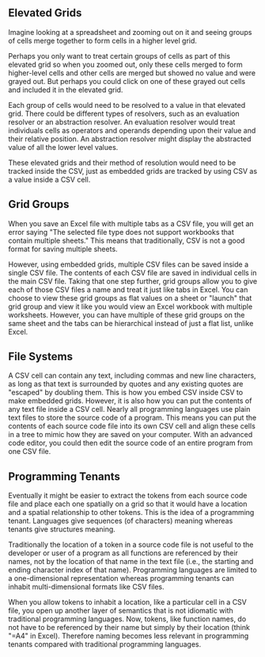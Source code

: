 ## Elevated Grids

Imagine looking at a spreadsheet and zooming out on it and seeing groups of cells merge together to form cells in a higher level grid.

Perhaps you only want to treat certain groups of cells as part of this elevated grid so when you zoomed out, only these cells merged to form higher-level cells and other cells are merged but showed no value and were grayed out. But perhaps you could click on one of these grayed out cells and included it in the elevated grid.

Each group of cells would need to be resolved to a value in that elevated grid. There could be different types of resolvers, such as an evaluation resolver or an abstraction resolver. An evaluation resolver would treat individuals cells as operators and operands depending upon their value and their relative position. An abstraction resolver might display the abstracted value of all the lower level values.

These elevated grids and their method of resolution would need to be tracked inside the CSV, just as embedded grids are tracked by using CSV as a value inside a CSV cell.

## Grid Groups

When you save an Excel file with multiple tabs as a CSV file, you will get an error saying "The selected file type does not support workbooks that contain multiple sheets." This means that traditionally, CSV is not a good format for saving multiple sheets.

However, using embedded grids, multiple CSV files can be saved inside a single CSV file. The contents of each CSV file are saved in individual cells in the main CSV file. Taking that one step further, grid groups allow you to give each of those CSV files a name and treat it just like tabs in Excel. You can choose to view these grid groups as flat values on a sheet or "launch" that grid group and view it like you would view an Excel workbook with multiple worksheets. However, you can have multiple of these grid groups on the same sheet and the tabs can be hierarchical instead of just a flat list, unlike Excel.

## File Systems

A CSV cell can contain any text, including commas and new line characters, as long as that text is surrounded by quotes and any existing quotes are "escaped" by doubling them. This is how you embed CSV inside CSV to make embedded grids. However, it is also how you can put the contents of any text file inside a CSV cell. Nearly all programming languages use plain text files to store the source code of a program. This means you can put the contents of each source code file into its own CSV cell and align these cells in a tree to mimic how they are saved on your computer. With an advanced code editor, you could then edit the source code of an entire program from one CSV file.

## Programming Tenants

Eventually it might be easier to extract the tokens from each source code file and place each one spatially on a grid so that it would have a location and a spatial relationship to other tokens. This is the idea of a programming tenant. Languages give sequences (of characters) meaning whereas tenants give structures meaning.

Traditionally the location of a token in a source code file is not useful to the developer or user of a program as all functions are referenced by their names, not by the location of that name in the text file (i.e., the starting and ending character index of that name). Programming languages are limited to a one-dimensional representation whereas programming tenants can inhabit multi-dimensional formats like CSV files.

When you allow tokens to inhabit a location, like a particular cell in a CSV file, you open up another layer of semantics that is not idiomatic with traditional programming languages. Now, tokens, like function names, do not have to be referenced by their name but simply by their location (think "=A4" in Excel). Therefore naming becomes less relevant in programming tenants compared with traditional programming languages.
